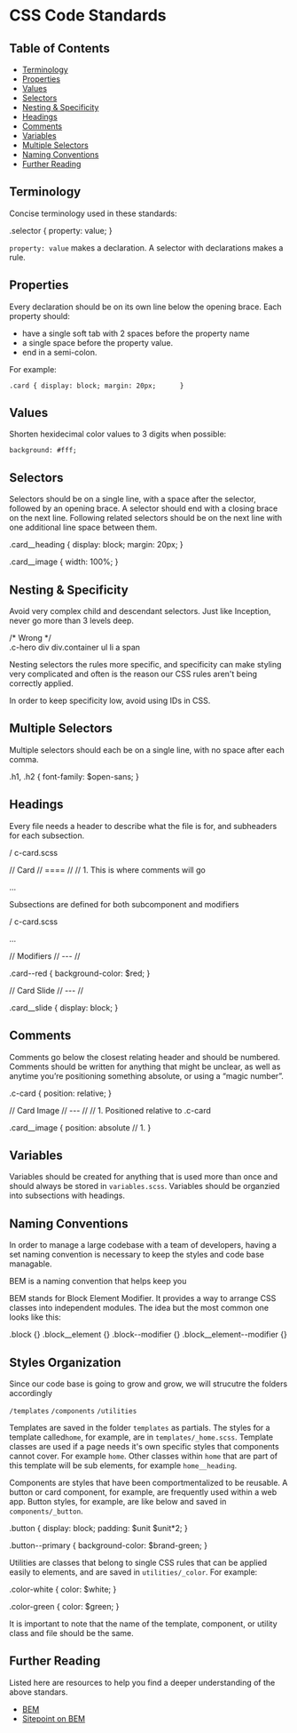 # CSS Code Standards

## Table of Contents
* [Terminology](#terminology)
* [Properties](#properties)
* [Values](#values)
* [Selectors](#selectors)
* [Nesting & Specificity](#nesting-&-specificity)
* [Headings](#headings)
* [Comments](#comments)
* [Variables](#variables)
* [Multiple Selectors](#multiple-celectors)
* [Naming Conventions](#naming-conventions)
* [Further Reading](#further-reading)


## Terminology
Concise terminology used in these standards:

  .selector {
      property: value;
  }

`property: value` makes a declaration. A selector with declarations makes a rule.

## Properties
Every declaration should be on its own line below the opening brace. Each property should:

* have a single soft tab with 2 spaces before the property name 
* a single space before the property value.
* end in a semi-colon.

For example:

  `.card {
    display: block;
     margin: 20px;     
  }`


## Values
Shorten hexidecimal color values to 3 digits when possible:

`background: #fff;`

## Selectors
Selectors should be on a single line, with a space after the selector, followed by an opening brace. A selector should end with a closing brace on the next line. Following related selectors should be on the next line with one additional line space between them.

  .card__heading {
    display: block;
      margin: 20px;
  }
  
  .card__image {
    width: 100%;
  }
  
  
## Nesting & Specificity
Avoid very complex child and descendant selectors. Just like Inception, never go more than 3 levels deep. 
  
  /* Wrong */  
  .c-hero div div.container ul li a span 
  
Nesting selectors the rules more specific, and specificity can make styling very complicated and often is the reason our CSS rules aren't being correctly applied. 

In order to keep specificity low, avoid using IDs in CSS. 

## Multiple Selectors
Multiple selectors should each be on a single line, with no space after each comma.

  .h1,
  .h2 {
    font-family: $open-sans;
  }

## Headings
Every file needs a header to describe what the file is for, and subheaders for each subsection. 

/ c-card.scss

  // Card
  // ====
  // 
  // 1. This is where comments will go 
  
  ...
  
  
Subsections are defined for both subcomponent and modifiers

/ c-card.scss
  
  ...
  
  // Modifiers
  // ---
  //

  .card--red {
    background-color: $red;
  }
  
  
  // Card Slide
  // ---
  // 
  
  .card__slide {
    display: block;
  }
  
  
## Comments
 
Comments go below the closest relating header and should be numbered. 
Comments should be written for anything that might be unclear, as well as anytime you’re positioning something absolute, or using a “magic number”.

  .c-card {
    position: relative;
  }
  
  
  // Card Image
  // ---
  // 
  // 1. Positioned relative to .c-card
  
  .card__image {
    position: absolute // 1.
  }

  
## Variables
Variables should be created for anything that is used more than once and should always be stored in `variables.scss`.
Variables should be organzied into subsections with headings. 

## Naming Conventions
In order to manage a large codebase with a team of developers, having a set naming convention is necessary to keep the styles and code base managable.

BEM is a naming convention that helps keep you

BEM stands for Block Element Modifier. It provides a way to arrange CSS classes into independent modules. The idea but the most common one looks like this:

  .block {}
  .block__element {}
  .block--modifier {}
  .block__element--modifier {}

## Styles Organization

Since our code base is going to grow and grow, we will strucutre the folders accordingly

  `/templates`
  `/components`
  `/utilities`

Templates are saved in the folder `templates` as partials. The styles for a template called`home`, for example, are in `templates/_home.scss`. Template classes are used if a page needs it's own specific styles that components cannot cover. For example `home`. Other classes within `home` that are part of this template will be sub elements, for example `home__heading`.

Components are styles that have been comportmentalized to be reusable. A button or card component, for example, are frequently used within a web app. Button styles, for example, are like below and saved in `components/_button`.

  .button {
    display: block;
    padding: $unit $unit*2;
  }

  .button--primary {
    background-color: $brand-green;
  }

Utilities are classes that belong to single CSS rules that can be applied easily to elements, and are saved in `utilities/_color`. For example:
  
  .color-white {
    color: $white;
  }

  .color-green {
    color: $green;
  }

It is important to note that the name of the template, component, or utility class and file should be the same. 

## Further Reading

Listed here are resources to help you find a deeper understanding of the above standars. 
* [BEM](http://getbem.com/introduction/)
* [Sitepoint on BEM](https://www.sitepoint.com/bem-smacss-advice-from-developers/)

